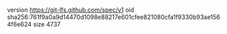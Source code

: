 version https://git-lfs.github.com/spec/v1
oid sha256:761f9a0a9d14470d1098e88217e601cfee821080cfa1f9330b93ae1564f6e624
size 4737
